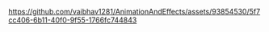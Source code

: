 

https://github.com/vaibhav1281/AnimationAndEffects/assets/93854530/5f7cc406-6b11-40f0-9f55-1766fc744843

